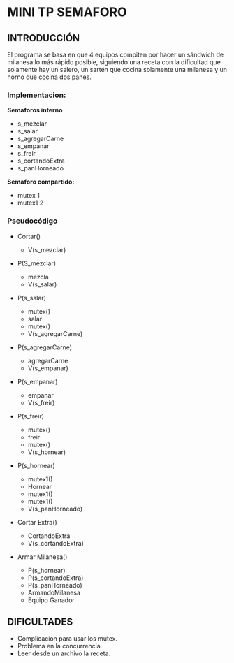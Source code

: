 # MINI TP SEMAFORO


## INTRODUCCIÓN
El programa se basa en que 4 equipos compiten por hacer un sándwich de milanesa lo más rápido posible, siguiendo una receta con la dificultad que solamente hay un salero, un sartén que cocina solamente una milanesa y un horno que cocina dos panes.


### Implementacion:
**Semaforos interno**
- s_mezclar
- s_salar
- s_agregarCarne
- s_empanar
- s_freir
- s_cortandoExtra
- s_panHorneado

**Semaforo compartido:**
- mutex 1
- mutex1 2

### Pseudocódigo
- Cortar()
  - V(s_mezclar)
- P(S_mezclar)
  - mezcla
  - V(s_salar)

- P(s_salar)
  - mutex() 
  - salar
  - mutex()
  - V(s_agregarCarne)

- P(s_agregarCarne)
  - agregarCarne
  - V(s_empanar)

- P(s_empanar)
  - empanar
  - V(s_freir)

- P(s_freir)
  - mutex()
  - freir
  - mutex()
  - V(s_hornear)

- P(s_hornear)
  - mutex1()
  - Hornear
  - mutex1()
  - mutex1()
  - V(s_panHorneado)

- Cortar Extra()
  - CortandoExtra
  - V(s_cortandoExtra) 

- Armar Milanesa()
  - P(s_hornear)
  - P(s_cortandoExtra)
  - P(s_panHorneado)
  - ArmandoMilanesa
  - Equipo Ganador


##

## DIFICULTADES
- Complicacion para usar los mutex.
- Problema en la concurrencia.
- Leer desde un archivo la receta.
